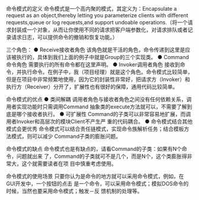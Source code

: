 命令模式的定义
命令模式是一个高内聚的模式，其定义为：Encapsulate a request as an object,thereby letting you parameterize clients with different requests,queue or log requests,and support undoable operations.（将一个请求封装成一个对象，从而让你使用不同的请求把客户端参数化，对请求排队或者记录请求日志，可以提供命令的撤销和恢复功能。）


三个角色：
● Receive接收者角色
该角色就是干活的角色，命令传递到这里是应该被执行的，具体到我们上面的例子中就是Group的三个实现类。
● Command命令角色
需要执行的所有命令都在这里声明。
● Invoker调用者角色
接收到命令，并执行命令。在例子中，我（项目经理）就是这个角色。命令模式比较简单，但是在项目中非常频繁地使用，因为它的封装性非常好，把请求方（Invoker）和执行方（Receiver）分开了，扩展性也有很好的保障，通用代码比较简单。



命令模式的优点
● 类间解耦
调用者角色与接收者角色之间没有任何依赖关系，调用者实现功能时只需调用Command
抽象类的execute方法就可以，不需要了解到底是哪个接收者执行。
● 可扩展性
Command的子类可以非常容易地扩展，而调用者Invoker和高层次的模块Client不产生严
重的代码耦合。
● 命令模式结合其他模式会更优秀
命令模式可以结合责任链模式，实现命令族解析任务；结合模板方法模式，则可以减少
Command子类的膨胀问题。


命令模式的缺点
命令模式也是有缺点的，请看Command的子类：如果有N个命令，问题就出来
了，Command的子类就可不是几个，而是N个，这个类膨胀得非常大，这个就需要读者在项
目中慎重考虑使用。


 命令模式的使用场景
只要你认为是命令的地方就可以采用命令模式，例如，在GUI开发中，一个按钮的点击
是一个命令，可以采用命令模式；模拟DOS命令的时候，当然也要采用命令模式；触发－反
馈机制的处理等。